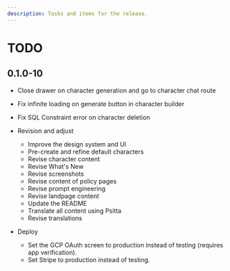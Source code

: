 ```yaml
---
description: Tasks and items for the release.
---
```


# TODO

## 0.1.0-10

- Close drawer on character generation and go to character chat route
- Fix infinite loading on generate button in character builder
- Fix SQL Constraint error on character deletion

- Revision and adjust
  - Improve the design system and UI
  - Pre-create and refine default characters
  - Revise character content
  - Revise What's New
  - Revise screenshots
  - Revise content of policy pages
  - Revise prompt engineering
  - Revise landpage content
  - Update the README
  - Translate all content using Psitta
  - Revise translations
- Deploy
  - Set the GCP OAuth screen to production instead of testing (requires app verification).
  - Set Stripe to production instead of testing.
